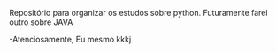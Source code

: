Repositório para organizar os estudos sobre python. Futuramente farei outro sobre JAVA

-Atenciosamente, Eu mesmo kkkj
